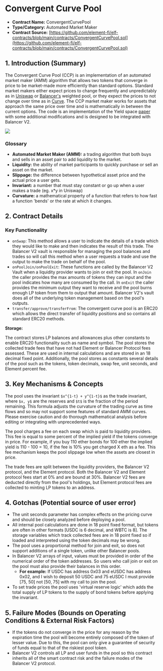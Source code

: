 # Convergent Curve Pool

* **Contract Name:** ConvergentCurvePool
* **Type/Category:** Automated Market Maker
* **Contract Source:** [https://github.com/element-fi/elf-contracts/blob/main/contracts/ConvergentCurvePool.sol](https://github.com/element-fi/elf-contracts/blob/main/contracts/ConvergentCurvePool.sol)

## 1. Introduction (Summary)

The Convergent Curve Pool (CCP) is an implementation of an automated market maker (AMM) algorithm that allows two tokens that converge in price to be market-made more efficiently than standard options. Standard market makers either expect prices to change frequently and unpredictably as in [Uniswap](http://uniswap.org/) or [Balancer's](http://balancer.finance/) weighted pool, or they expect the prices to not change over time as in [Curve](http://curve.finance/). The CCP market maker works for assets that approach the same price over time and is mathematically in between the current options. The code is an implementation of the Yield space [paper](https://yield.is/YieldSpace.pdf) with some additional modifications and is designed to be integrated with Balancer V2.

![](https://i.imgur.com/ZWvaimk.png)

### **Glossary**

* **Automated Market Maker (AMM):** a trading algorithm that both buys and sells in an asset pair to add liquidity to the market.
* **Liquidity:** the ability of market participants to quickly purchase or sell an asset on the market.
* **Slippage:** the difference between hypothetical asset price and the actual price a user gets.
* **Invariant:** a number that must stay constant or go up when a user makes a trade (eg. x\*y in Uniswap)
* **Curvature:** a mathematical property of a function that refers to how fast a function 'bends' or the rate at which it changes.

## 2. Contract Details

### **Key Functionality**&#x20;

* `onSwap`: This method allows a user to indicate the details of a trade which they would like to make and then indicates the result of this trade. The Balancer V2 vault is responsible for managing the pool balances and trades so will call this method when a user requests a trade and use the output to make the trade on behalf of the pool.
* `onPoolJoin/onPoolExit`: These functions are called by the Balancer V2 Vault when a liquidity provider wants to join or exit the pool. In `onJoin` the caller provides the max amounts of tokens they can input and the pool indicates how many are consumed by the call. In `onExit` the caller provides the minimum output they want to receive and the pool burns enough LP token from them to output that amount. Balancer V2's vault does all of the underlying token management based on the pool's outputs.
* `transfer/approve/transferFrom`: The convergent curve pool is an ERC20 which allows the direct transfer of liquidity positions and so contains all standard ERC20 methods.

**Storage:**

The contract stores LP balances and allowances plus other constants to enable ERC20 functionality such as name and symbol. The pool stores the collected trade fees that have not had Element or Balancer Protocol fees assessed. These are used in internal calculations and are stored in an 18 decimal fixed point. Additionally, the pool stores as constants several details of the pool such as the tokens, token decimals, swap fee, unit seconds, and Element percent fee.

## 3. Key Mechanisms & Concepts

The pool uses the invariant `$x^{1-t} + y^{1-t}$` as the trade invariant, where `$x, y$` are the reserves and `$t$` is the fraction of the period remaining. This formula adjusts the curvature of the trading curve as time flows and so may not support some features of standard AMM curves. Please exercise caution and do thorough mathematical analysis before editing or integrating with unprecedented ways.

The pool charges a fee on each swap which is paid to liquidity providers. This fee is equal to some percent of the implied yield if the tokens converge in price. For example, if you buy 110 ether bonds for 100 ether the implied yield is 110 - 100 = 10, if the fee is 10% you get charged X eth as a fee. This fee mechanism keeps the pool slippage low when the assets are closest in price.

The trade fees are split between the liquidity providers, the Balancer V2 protocol, and the Element protocol. Both the Balancer V2 and Element protocol fees start at 0% and are bound at 30%. Balancer V2 fees are deducted directly from the pool's holdings, but Element protocol fees are collected to minting LP tokens to an address.

## 4. Gotchas (Potential source of user error)

* The unit seconds parameter has complex effects on the pricing curve and should be closely analyzed before deploying a pool.
* All internal pool calculations are done in 18 point fixed format, but tokens are often in other formats \[USDC is 6 decimal, and WBTC is 8]. The storage variables which track collected fees are in 18 point fixed so if loaded and interpreted using the token decimals may be wrong.
* The pool uses a proportional method for join and exit, so does not support additions of a single token, unlike other Balancer pools.
* In Balancer V2 arrays of input, values must be provided in order of the numerical order of the token addresses. So users who call join or exit on the pool must also provide their balances in this order.
  * **For example:** If USDC has address 0x03 and eUSDC has address 0x02, and I wish to deposit 50 USDC and 75 eUSDC I must provide \[75, 50] not \[50, 75] with my call to join the pool.
* To set trade prices the pool uses 'virtual reserve logic' which adds the total supply of LP tokens to the supply of bond tokens before applying the invariant.

## 5. Failure Modes (Bounds on Operating Conditions & External Risk Factors)

* If the tokens do not converge in the price for any reason by the expiration time the pool will become entirely composed of the token of lesser value. Due to this, the pool can only give a guarantee of security of funds equal to that of the riskiest pool token.
* Balancer V2 controls all LP and user funds in the pool so this contract inherits all of the smart contract risk and the failure modes of the Balancer V2 protocol.
